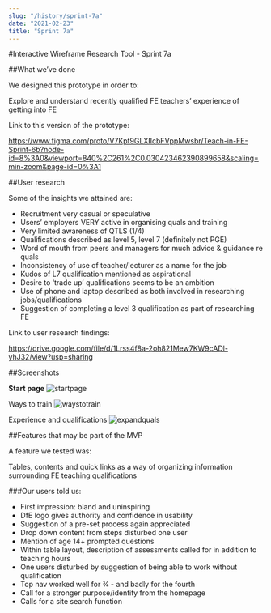 ```yaml
---
slug: "/history/sprint-7a"
date: "2021-02-23"
title: "Sprint 7a"
---
```


#Interactive Wireframe Research Tool - Sprint 7a

##What we’ve done

We designed this prototype in order to:

Explore and understand recently qualified FE teachers’ experience of getting into FE

Link to this version of the prototype: 

https://www.figma.com/proto/V7Kpt9GLXIIcbFVppMwsbr/Teach-in-FE-Sprint-6b?node-id=8%3A0&viewport=840%2C261%2C0.030423462390899658&scaling=min-zoom&page-id=0%3A1

##User research

Some of the insights we attained are:

- Recruitment very casual or speculative
- Users’ employers VERY active in organising quals and training
- Very limited awareness of QTLS (1/4)
- Qualifications described as level 5, level 7 (definitely not PGE)
- Word of mouth from peers and managers for much advice & guidance re quals
- Inconsistency of use of teacher/lecturer as a name for the job
- Kudos of L7 qualification mentioned as aspirational
- Desire to ‘trade up’ qualifications seems to be an ambition
- Use of phone and laptop described as both involved in researching jobs/qualifications
- Suggestion of completing a level 3 qualification as part of researching FE

Link to user research findings:

https://drive.google.com/file/d/1Lrss4f8a-2oh821Mew7KW9cADl-yhJ32/view?usp=sharing


##Screenshots 

**Start page**
![startpage](/images/sprint-7a/landing%20page.png)

Ways to train
![waystotrain](/images/sprint-7a/ways%20to%20train.png)

Experience and qualifications
![expandquals](/images/sprint-7a/experience%20and%20qualifications.png)


##Features that may be part of the MVP

A feature we tested was:

Tables, contents and quick links as a way of organizing information surrounding FE teaching qualifications

###Our users told us:

- First impression: bland and uninspiring
- DfE logo gives authority and confidence in usability
- Suggestion of a pre-set process again appreciated
- Drop down content from steps disturbed one user
- Mention of age 14+ prompted questions
- Within table layout, description of assessments called for in addition to teaching hours
- One users disturbed by suggestion of being able to work without qualification
- Top nav worked well for ¾ - and badly for the fourth
- Call for a stronger purpose/identity from the homepage
- Calls for a site search function
